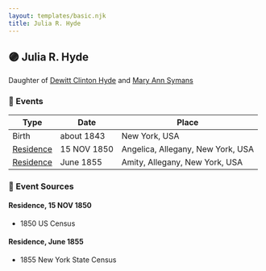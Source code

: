 ```yaml
---
layout: templates/basic.njk
title: Julia R. Hyde
---
```

## 🟣 Julia R. Hyde

Daughter of [Dewitt Clinton Hyde](/people/4/47530864) and [Mary Ann Symans](/people/4/4704808)

### 📆 Events

Type | Date | Place
------ | ------ | ------
Birth | about 1843 | New York, USA
[Residence](#event-3be6e9de-9497-46f2-9c75-12f10d509977) | 15 NOV 1850 | Angelica, Allegany, New York, USA
[Residence](#event-ba9b7552-3875-4ac5-9ddf-caf54953a40a) | June 1855 | Amity, Allegany, New York, USA

### 📰 Event Sources

#### <a id="event-3be6e9de-9497-46f2-9c75-12f10d509977"></a> Residence, 15 NOV 1850
* 1850 US Census

#### <a id="event-ba9b7552-3875-4ac5-9ddf-caf54953a40a"></a> Residence, June 1855
* 1855 New York State Census
